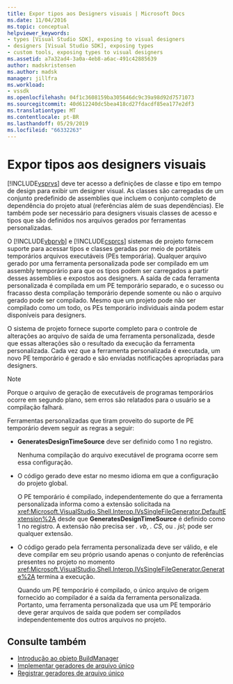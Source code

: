```yaml
---
title: Expor tipos aos Designers visuais | Microsoft Docs
ms.date: 11/04/2016
ms.topic: conceptual
helpviewer_keywords:
- types [Visual Studio SDK], exposing to visual designers
- designers [Visual Studio SDK], exposing types
- custom tools, exposing types to visual designers
ms.assetid: a7a32ad4-3a0a-4eb8-a6ac-491c42885639
author: madskristensen
ms.author: madsk
manager: jillfra
ms.workload:
- vssdk
ms.openlocfilehash: 04f1c3608159ba305646dc9c39a98d92d7571073
ms.sourcegitcommit: 40d612240dc5bea418cd27fdacdf85ea177e2df3
ms.translationtype: MT
ms.contentlocale: pt-BR
ms.lasthandoff: 05/29/2019
ms.locfileid: "66332263"
---
```

# <a name="expose-types-to-visual-designers"></a>Expor tipos aos designers visuais
[!INCLUDE[vsprvs](../../code-quality/includes/vsprvs_md.md)] deve ter acesso a definições de classe e tipo em tempo de design para exibir um designer visual. As classes são carregadas de um conjunto predefinido de assemblies que incluem o conjunto completo de dependência do projeto atual (referências além de suas dependências). Ele também pode ser necessário para designers visuais classes de acesso e tipos que são definidos nos arquivos gerados por ferramentas personalizadas.

 O [!INCLUDE[vbprvb](../../code-quality/includes/vbprvb_md.md)] e [!INCLUDE[csprcs](../../data-tools/includes/csprcs_md.md)] sistemas de projeto fornecem suporte para acessar tipos e classes geradas por meio de portáteis temporários arquivos executáveis (PEs temporária). Qualquer arquivo gerado por uma ferramenta personalizada pode ser compilado em um assembly temporário para que os tipos podem ser carregados a partir desses assemblies e expostos aos designers. A saída de cada ferramenta personalizada é compilada em um PE temporário separado, e o sucesso ou fracasso desta compilação temporário depende somente ou não o arquivo gerado pode ser compilado. Mesmo que um projeto pode não ser compilado como um todo, os PEs temporário individuais ainda podem estar disponíveis para designers.

 O sistema de projeto fornece suporte completo para o controle de alterações ao arquivo de saída de uma ferramenta personalizada, desde que essas alterações são o resultado da execução da ferramenta personalizada. Cada vez que a ferramenta personalizada é executada, um novo PE temporário é gerado e são enviadas notificações apropriadas para designers.

> [!NOTE]
> Porque o arquivo de geração de executáveis de programas temporários ocorre em segundo plano, sem erros são relatados para o usuário se a compilação falhará.

 Ferramentas personalizadas que tiram proveito do suporte de PE temporário devem seguir as regras a seguir:

- **GeneratesDesignTimeSource** deve ser definido como 1 no registro.

     Nenhuma compilação do arquivo executável de programa ocorre sem essa configuração.

- O código gerado deve estar no mesmo idioma em que a configuração do projeto global.

     O PE temporário é compilado, independentemente do que a ferramenta personalizada informa como a extensão solicitada na <xref:Microsoft.VisualStudio.Shell.Interop.IVsSingleFileGenerator.DefaultExtension%2A> desde que **GeneratesDesignTimeSource** é definido como 1 no registro. A extensão não precisa ser *. vb*, *. CS*, ou *. jsl*; pode ser qualquer extensão.

- O código gerado pela ferramenta personalizada deve ser válido, e ele deve compilar em seu próprio usando apenas o conjunto de referências presentes no projeto no momento <xref:Microsoft.VisualStudio.Shell.Interop.IVsSingleFileGenerator.Generate%2A> termina a execução.

     Quando um PE temporário é compilado, o único arquivo de origem fornecido ao compilador é a saída da ferramenta personalizada. Portanto, uma ferramenta personalizada que usa um PE temporário deve gerar arquivos de saída que podem ser compilados independentemente dos outros arquivos no projeto.

## <a name="see-also"></a>Consulte também
- [Introdução ao objeto BuildManager](https://msdn.microsoft.com/library/50080ec2-c1c9-412c-98ef-18d7f895e7fa)
- [Implementar geradores de arquivo único](../../extensibility/internals/implementing-single-file-generators.md)
- [Registrar geradores de arquivo único](../../extensibility/internals/registering-single-file-generators.md)